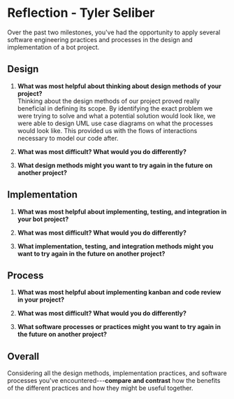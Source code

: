 # Reflection - Tyler Seliber
Over the past two milestones, you've had the opportunity to apply several software engineering practices and processes in the design and implementation of a bot project.

## Design
1. **What was most helpful about thinking about design methods of your project?** <br>
Thinking about the design methods of our project proved really beneficial in defining its scope. By identifying the exact problem we were trying to solve and what a potential solution would look like, we were able to design UML use case diagrams on what the processes would look like. This provided us with the flows of interactions necessary to model our code after.

2. **What was most difficult? What would you do differently?** <br>


3. **What design methods might you want to try again in the future on another project?** <br>



## Implementation
1. **What was most helpful about implementing, testing, and integration in your bot project?** <br>


2. **What was most difficult? What would you do differently?** <br>


3. **What implementation, testing, and integration methods might you want to try again in the future on another project?** <br>



## Process
1. **What was most helpful about implementing kanban and code review in your project?** <br>


2. **What was most difficult? What would you do differently?** <br>


3. **What software processes or practices might you want to try again in the future on another project?** <br>



## Overall
Considering all the design methods, implementation practices, and software processes you've encountered---**compare and contrast** how the benefits of the different practices and how they might be useful together.
